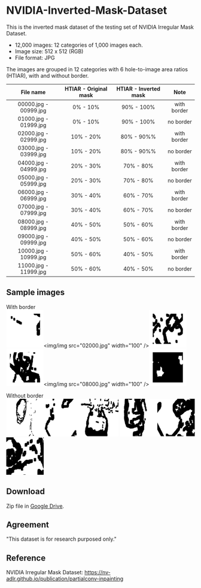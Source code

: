# NVIDIA-Inverted-Mask-Dataset

This is the inverted mask dataset of the testing set of NVIDIA Irregular Mask Dataset.

- 12,000 images: 12 categories of 1,000 images each.
- Image size: 512 x 512 (RGB)
- File format: JPG

The images are grouped in 12 categories with 6 hole-to-image area ratios (HTIAR), with and without border.


|       File name       | HTIAR - Original mask | HTIAR - Inverted mask |     Note    |
|:---------------------:|:---------------------:|:---------------------:|:-----------:|
| 00000.jpg - 00999.jpg | 0% - 10%              | 90% - 100%            | with border |
| 01000.jpg - 01999.jpg | 0% - 10%              | 90% - 100%            | no border   |
| 02000.jpg - 02999.jpg | 10% - 20%             | 80% - 90%%            | with border |
| 03000.jpg - 03999.jpg | 10% - 20%             | 80% - 90%%            | no border   |
| 04000.jpg - 04999.jpg | 20% - 30%             | 70% - 80%             | with border |
| 05000.jpg - 05999.jpg | 20% - 30%             | 70% - 80%             | no border   |
| 06000.jpg - 06999.jpg | 30% - 40%             | 60% - 70%             | with border |
| 07000.jpg - 07999.jpg | 30% - 40%             | 60% - 70%             | no border   |
| 08000.jpg - 08999.jpg | 40% - 50%             | 50% - 60%             | with border |
| 09000.jpg - 09999.jpg | 40% - 50%             | 50% - 60%             | no border   |
| 10000.jpg - 10999.jpg | 50% - 60%             | 40% - 50%             | with border |
| 11000.jpg - 11999.jpg | 50% - 60%             | 40% - 50%             | no border   |

## Sample images
With border  
<img src="img/00000.jpg" width="100" /><img/img src="02000.jpg" width="100" /><img src="img/04000.jpg" width="100" />
<img src="img/06000.jpg" width="100" /><img/img src="08000.jpg" width="100" /><img src="img/10000.jpg" width="100" />

Without border  
<img src="img/01000.jpg" width="100" /><img src="img/03000.jpg" width="100" /><img src="img/05000.jpg" width="100" />
<img src="img/07000.jpg" width="100" /><img src="img/09000.jpg" width="100" /><img src="img/11000.jpg" width="100" />

## Download
Zip file in [Google Drive](https://drive.google.com/drive/folders/19Qik5BVPhDNKfn1gJlzFNYvQ5gAjMSTc?usp=sharing).

## Agreement
"This dataset is for research purposed only."

## Reference

NVIDIA Irregular Mask Dataset: https://nv-adlr.github.io/publication/partialconv-inpainting
